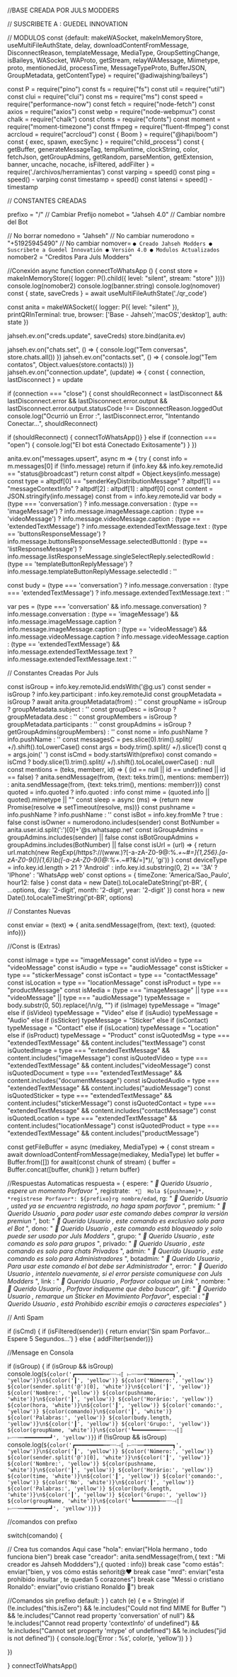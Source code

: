 //BASE CREADA POR JULS MODDERS 

// SUSCRIBETE A : GUEDEL INNOVATION


// MODULOS 
const {default: makeWASocket, makeInMemoryStore, useMultiFileAuthState, delay, downloadContentFromMessage, DisconnectReason, templateMessage, MediaType, GroupSettingChange, isBaileys, WASocket, WAProto, getStream, relayWAMessage, Miimetype, proto, mentionedJid, processTime, MessageTypeProto, BufferJSON, GroupMetadata, getContentType} = require("@adiwajshing/baileys")

const P = require("pino")
const fs = require("fs")
const util = require("util")
const clui = require("clui")
const ms = require("ms")
const speed = require("performance-now")
const fetch = require("node-fetch")
const axios = require("axios")
const webp = require("node-webpmux")
const chalk = require("chalk")
const cfonts = require("cfonts")
const moment = require("moment-timezone")
const ffmpeg = require("fluent-ffmpeg")
const acrcloud = require("acrcloud")
const { Boom } = require("@hapi/boom")
const { exec, spawn, execSync } = require("child_process")
const { getBuffer, generateMessageTag, tempRuntime, clockString, color, fetchJson, getGroupAdmins, getRandom, parseMention, getExtension, banner, uncache, nocache, isFiltered, addFilter } = require('./archivos/herramientas')
const varping = speed()
const ping = speed() - varping
const timestamp = speed()
const latensi = speed() - timestamp



// CONSTANTES CREADAS

prefixo = "/" // Cambiar Prefijo
nomebot = "Jahseh 4.0" // Cambiar nombre del Bot




// No borrar
nomedono = "Jahseh" // No cambiar
numerodono = "+51925945490" // No cambiar
nomover= `
● Creado Jahseh Modders
● Suscribete a Guedel Innovatión
● Versión 4.0
● Modulos Actualizados
`
nomober2 = "Creditos Para Juls Modders"

//Conexión 
async function connectToWhatsApp () {
const store = makeInMemoryStore({ logger: P().child({ level: "silent", stream: "store" })})
console.log(nomober2)
console.log(banner.string)
console.log(nomover)
const { state, saveCreds } = await useMultiFileAuthState('./qr_code')

const anita = makeWASocket({
logger: P({ level: "silent" }),
printQRInTerminal: true,
browser: ['Base - Jahseh','macOS','desktop'], auth: state })

jahseh.ev.on("creds.update", saveCreds)
store.bind(anita.ev)

jahseh.ev.on("chats.set", () => {
console.log("Tem conversas", store.chats.all())
})
jahseh.ev.on("contacts.set", () => {
console.log("Tem contatos", Object.values(store.contacts))
})
jahseh.ev.on("connection.update", (update) => {
const { connection, lastDisconnect } = update

if (connection === "close") {
const shouldReconnect = lastDisconnect && lastDisconnect.error && lastDisconnect.error.output && lastDisconnect.error.output.statusCode !== DisconnectReason.loggedOut
console.log("Ocurrió un Error :", lastDisconnect.error, "Intentando Conectar...", shouldReconnect)

if (shouldReconnect) {
connectToWhatsApp()}
} else if (connection === "open") {
console.log("El bot está Conectado Exitosamente")
}
})

anita.ev.on("messages.upsert", async m => {
try {
const info = m.messages[0]
if (!info.message) return 
if (info.key && info.key.remoteJid == "status@broadcast") return
const altpdf = Object.keys(info.message)
const type = altpdf[0] == "senderKeyDistributionMessage" ? altpdf[1] == "messageContextInfo" ? altpdf[2] : altpdf[1] : altpdf[0]
const content = JSON.stringify(info.message)
const from = info.key.remoteJid
var body = (type === 'conversation') ? info.message.conversation : (type == 'imageMessage') ? info.message.imageMessage.caption : (type == 'videoMessage') ? info.message.videoMessage.caption : (type == 'extendedTextMessage') ? info.message.extendedTextMessage.text : (type == 'buttonsResponseMessage') ? info.message.buttonsResponseMessage.selectedButtonId : (type == 'listResponseMessage') ? info.message.listResponseMessage.singleSelectReply.selectedRowId : (type == 'templateButtonReplyMessage') ? info.message.templateButtonReplyMessage.selectedId : ''

const budy = (type === 'conversation') ? info.message.conversation : (type === 'extendedTextMessage') ? info.message.extendedTextMessage.text : ''

var pes = (type === 'conversation' && info.message.conversation) ? info.message.conversation : (type == 'imageMessage') && info.message.imageMessage.caption ? info.message.imageMessage.caption : (type == 'videoMessage') && info.message.videoMessage.caption ? info.message.videoMessage.caption : (type == 'extendedTextMessage') && info.message.extendedTextMessage.text ? info.message.extendedTextMessage.text : ''

// Constantes Creadas Por Juls

const isGroup = info.key.remoteJid.endsWith('@g.us')
const sender = isGroup ? info.key.participant : info.key.remoteJid
const groupMetadata = isGroup ? await anita.groupMetadata(from) : ''
const groupName = isGroup ? groupMetadata.subject : ''
const groupDesc = isGroup ? groupMetadata.desc : ''
const groupMembers = isGroup ? groupMetadata.participants : ''
const groupAdmins = isGroup ? getGroupAdmins(groupMembers) : ''
const nome = info.pushName ? info.pushName : ''
const messagesC = pes.slice(0).trim().split(/ +/).shift().toLowerCase()
const args = body.trim().split(/ +/).slice(1)
const q = args.join(' ')
const isCmd = body.startsWith(prefixo)
const comando = isCmd ? body.slice(1).trim().split(/ +/).shift().toLocaleLowerCase() : null 
const mentions = (teks, memberr, id) => {
(id == null || id == undefined || id == false) ? anita.sendMessage(from, {text: teks.trim(), mentions: memberr}) : anita.sendMessage(from, {text: teks.trim(), mentions: memberr})}
const quoted = info.quoted ? info.quoted : info
const mime = (quoted.info || quoted).mimetype || ""
const sleep = async (ms) => {return new Promise(resolve => setTimeout(resolve, ms))}
const pushname = info.pushName ? info.pushName : ''
const isBot = info.key.fromMe ? true : false
const isOwner = numerodono.includes(sender)
const BotNumber = anita.user.id.split(':')[0]+'@s.whatsapp.net'
const isGroupAdmins = groupAdmins.includes(sender) || false 
const isBotGroupAdmins = groupAdmins.includes(BotNumber) || false
const isUrl = (url) => { return url.match(new RegExp(/https?:\/\/(www\.)?[-a-zA-Z0-9@:%._+~#=]{1,256}\.[a-zA-Z0-9()]{1,6}\b([-a-zA-Z0-9()@:%_+.~#?&/=]*)/, 'gi')) }
const deviceType = info.key.id.length > 21 ? 'Android' : info.key.id.substring(0, 2) == '3A' ? 'IPhone' : 'WhatsApp web'
const options = { timeZone: 'America/Sao_Paulo', hour12: false }
const data = new Date().toLocaleDateString('pt-BR', { ...options, day: '2-digit', month: '2-digit', year: '2-digit' })
const hora = new Date().toLocaleTimeString('pt-BR', options)


// Constantes Nuevas

const enviar = (text) => {
anita.sendMessage(from, {text: text}, {quoted: info})}

//Const is (Extras)

const isImage = type == "imageMessage"
const isVideo = type == "videoMessage"
const isAudio = type == "audioMessage"
const isSticker = type == "stickerMessage"
const isContact = type == "contactMessage"
const isLocation = type == "locationMessage"
const isProduct = type == "productMessage"
const isMedia = (type === "imageMessage" || type === "videoMessage" || type === "audioMessage") 
typeMessage = body.substr(0, 50).replace(/\n/g, "")
if (isImage) typeMessage = "Image"
else if (isVideo) typeMessage = "Video"
else if (isAudio) typeMessage = "Audio"
else if (isSticker) typeMessage = "Sticker"
else if (isContact) typeMessage = "Contact"
else if (isLocation) typeMessage = "Location"
else if (isProduct) typeMessage = "Product"
const isQuotedMsg = type === "extendedTextMessage" && content.includes("textMessage")
const isQuotedImage = type === "extendedTextMessage" && content.includes("imageMessage")
const isQuotedVideo = type === "extendedTextMessage" && content.includes("videoMessage")
const isQuotedDocument = type === "extendedTextMessage" && content.includes("documentMessage")
const isQuotedAudio = type === "extendedTextMessage" && content.includes("audioMessage")
const isQuotedSticker = type === "extendedTextMessage" && content.includes("stickerMessage")
const isQuotedContact = type === "extendedTextMessage" && content.includes("contactMessage")
const isQuotedLocation = type === "extendedTextMessage" && content.includes("locationMessage")
const isQuotedProduct = type === "extendedTextMessage" && content.includes("productMessage")

const getFileBuffer = async (mediakey, MediaType) => {
const stream = await downloadContentFromMessage(mediakey, MediaType)
let buffer = Buffer.from([])
for await(const chunk of stream) {
buffer = Buffer.concat([buffer, chunk]) }
return buffer}

//Respuestas Automaticas
respuesta = {
espere: " *💫  Querido Usuario , espere un momento Porfavor* ",
registrate: ` *💫  Hola ${pushname}*, *registrese Porfavor*: ${prefixo}rg nombre/edad`,
rg: " *💫  Querido Usuario , usted ya se encuentra registrado, no haga spam porfavor* ",
premium: " *💫  Querido Usuario , para poder usar este comando debes comprar la versión premiun* ",
bot: " *💫  Querido Usuario , este comando es exclusivo solo para el Bot* ",
dono: " *💫  Querido Usuario , este comando está bloqueado y solo puede ser usado por Juls Modders* ",
grupo: " *💫  Querido Usuario , este comando es solo para grupos* ",
privado: " *💫  Querido Usuario , este comando es solo para chats Privados* ",
admin: " *💫  Querido Usuario , este comando es solo para Administradores* ",
botadmin: " *💫  Querido Usuario , Para usar este comando el bot debe ser Administrador* ",
error: " *💫  Querido Usuario , intentelo nuevamente, si el error persiste comuniquese con Juls Modders* ",
link : " *💫  Querido Usuario , Porfavor coloque un Link* ",
nombre: " *💫  Querido Usuario , Porfavor indiqueme que debo buscar*",
gif: " *💫  Querido Usuario , remarque un Sticker en Movimiento Porfavor*",
especial : "*💫  Querido Usuario , está Prohibido escribir emojis o caracteres especiales*"
}

// Anti Spam

if (isCmd) {
if (isFiltered(sender)) {
return enviar('Sin spam Porfavor... Espere 5 Segundos...')
} else {
addFilter(sender)}}

//Mensage en Consola

if (isGroup) {
if (isGroup && isGroup) console.log(`${color('┏━━━━━━━━━┅┅┄┄⟞⟦ ⟝┄┄┉┉━━━━━━━━━┓', 'yellow')}\n${color('┃', 'yellow')} ${color('Número:', 'yellow')} ${color(sender.split('@')[0], 'white')}\n${color('┃', 'yellow')} ${color('Nombre:', 'yellow')} ${color(pushname, 'white')}\n${color('┃', 'yellow')} ${color('Horário:', 'yellow')} ${color(hora, 'white')}\n${color('┃', 'yellow')} ${color('comando:', 'yellow')} ${color(comando)}\n${color('┃', 'white')} ${color('Palabras:', 'yellow')} ${color(budy.length, 'yellow')}\n${color('┃', 'yellow')} ${color('Grupo:', 'yellow')} ${color(groupName, 'white')}\n${color('┗━━━━━━━━┅┅┄┄⟞⟦⟧⟝┄┄┉┉━━━━━━━━┛', 'yellow')}`)
 if (!isGroup && isGroup) console.log(`${color('┏━━━━━━━━━┅┅┄┄⟞⟦ ⟝┄┄┉┉━━━━━━━━━┓', 'yellow')}\n${color('┃', 'yellow')} ${color('Número:', 'yellow')} ${color(sender.split('@')[0], 'white')}\n${color('┃', 'yellow')} ${color('Nombre:', 'yellow')} ${color(pushname, 'white')}\n${color('┃', 'yellow')} ${color('Horário:', 'yellow')} ${color(time, 'white')}\n${color('┃', 'yellow')} ${color('comando:', 'yellow')} ${color('No', 'white')}\n${color('┃', 'yellow')} ${color('Palabras:', 'yellow')} ${color(budy.length, 'white')}\n${color('┃', 'yellow')} ${color('Grupo:', 'yellow')} ${color(groupName, 'white')}\n${color('┗━━━━━━━━┅┅┄┄⟞⟦⟧⟝┄┄┉┉━━━━━━━━┛', 'yellow')}`)
}

//comandos con prefixo

switch(comando) {

// Crea tus comandos Aqui
case "hola":
enviar("Hola hermano , todo funciona bien")
break
case "creador":
anita.sendMessage(from,{ text : "Mi creador es Jahseh Moddders"},{ quoted : info})
break
case "como estás":
enviar("bien, y vos cómo estás señorit@❤️
break
case "mrd":
enviar("esta prohibido insultar , te quedan 5 corazones")
break 
case "Messi o cristiano Ronaldo": 
enviar("ovio cristiano Ronaldo 🗿")
break 






//Comandos sin prefixo
default:
}
} catch (e) {
e = String(e)
if (!e.includes("this.isZero") && !e.includes("Could not find MIME for Buffer <null>") && !e.includes("Cannot read property 'conversation' of null") && !e.includes("Cannot read property 'contextInfo' of undefined") && !e.includes("Cannot set property 'mtype' of undefined") && !e.includes("jid is not defined")) {
console.log('Error : %s', color(e, 'yellow'))
}
}

})

}
connectToWhatsApp()
